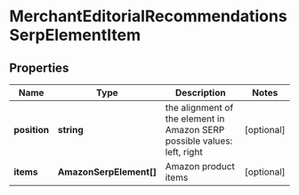 # MerchantEditorialRecommendationsSerpElementItem

## Properties

| Name | Type | Description | Notes |
|------------ | ------------- | ------------- | -------------|
**position** | **string** | the alignment of the element in Amazon SERP<br>possible values:<br>left, right |[optional]|
**items** | **AmazonSerpElement[]** | Amazon product items |[optional]|